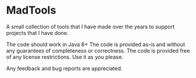 # MadTools
A small collection of tools that I have made over the years to support projects that I have done.

The code should work in Java 8+
The code is provided as-is and without any guarantees of completeness or correctness.
The code is provided free of any license restrictions. Use it as you please.

Any feedback and bug reports are appreciated.

